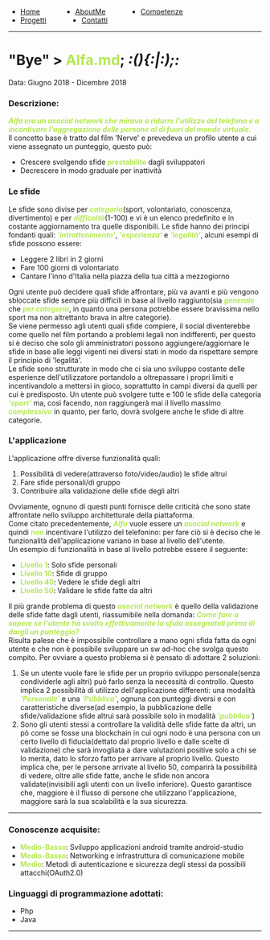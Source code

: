 <!-- css -->

<style>
.link-menu {
    float: left;
    margin-right: 5em;
}
ul{
overflow: hidden;
}
img{
    width: 200;
    height: 200;
}
strong{
  color: #b5e853
}
</style>

<ul>
  <li class="link-menu">
    <a href="/">Home</a>
  </li>
  <li class="link-menu">
    <a href="/aboutme">AboutMe</a>
  </li>
  <li class="link-menu">
    <a href="/competenze">Competenze</a>
  </li>
  <li class="link-menu">
    <a href="/progetti">Progetti</a>
  </li>
  <li class="link-menu">
    <a href="/contatti">Contatti</a>
  </li>
</ul>

---

# "Bye" > **Alfa.md**; _:(){:|:);:_
Data: Giugno 2018 - Dicembre 2018 <br>

### Descrizione:
**_Alfa era un asocial network che mirava a ridurre l'utilizzo del telefono e a incentivare l'aggregazione delle persone al di fuori del mondo virtuale._** <br>
Il concetto base è tratto dal film 'Nerve' e prevedeva un profilo utente a cui viene assegnato un punteggio, questo può:
- Crescere svolgendo sfide **prestabilite** dagli sviluppatori
- Decrescere in modo graduale per inattività

### Le sfide
Le sfide sono divise per **_categoria_**(sport, volontariato, conoscenza, divertimento) e per **_difficoltà_**(1-100) e vi è un elenco predefinito e in costante aggiornamento tra quelle disponibili. Le sfide hanno dei principi fondanti quali: **_'intrattenimento'_**, **_'esperienza'_** e **_'legalità'_**, alcuni esempi di sfide possono essere:
- Leggere 2 libri in 2 giorni
- Fare 100 giorni di volontariato
- Cantare l'inno d'Italia nella piazza della tua città a mezzogiorno

Ogni utente può decidere quali sfide affrontare, più va avanti e più vengono sbloccate sfide sempre più difficili in base al livello raggiunto(sia **_generale_** che **_per categoria_**, in quanto una persona potrebbe essere bravissima nello sport ma non altrettanto brava in altre categorie). <br>
Se viene permesso agli utenti quali sfide compiere, il social diventerebbe come quello nel film portando a problemi legali non indifferenti, per questo si è deciso che solo gli amministratori possono aggiungere/aggiornare le sfide in base alle leggi vigenti nei diversi stati in modo da rispettare sempre il principio di 'legalità'. <br>
Le sfide sono strutturate in modo che ci sia uno sviluppo costante delle esperienze dell'utilizzatore portandolo a oltrepassare i propri limiti e incentivandolo a mettersi in gioco, soprattutto in campi diversi da quelli per cui è predisposto. Un utente può svolgere tutte e 100 le sfide della categoria **_'sport'_** ma, così facendo, non raggiungerà mai il livello massimo **_complessivo_** in quanto, per farlo, dovrà svolgere anche le sfide di altre categorie. <br>

### L'applicazione
L'applicazione offre diverse funzionalità quali:
  1. Possibilità di vedere(attraverso foto/video/audio) le sfide altrui
  2. Fare sfide personali/di gruppo
  3. Contribuire alla validazione delle sfide degli altri

Ovviamente, ognuno di questi punti fornisce delle criticità che sono state affrontate nello sviluppo architetturale della piattaforma. <br>
Come citato precedentemente, **_Alfa_** vuole essere un **_asocial network_** e quindi **non** incentivare l'utilizzo del telefonino: per fare ciò si è deciso che le funzionalità dell'applicazione variano in base al livello dell'utente. <br>Un esempio di funzionalità in base al livello potrebbe essere il seguente:
- **Livello 1**: Solo sfide personali
- **Livello 10**: Sfide di gruppo
- **Livello 40**: Vedere le sfide degli altri
- **Livello 50**: Validare le sfide fatte da altri

Il più grande problema di questo **_asocial network_** è quello della validazione delle sfide fatte dagli utenti, riassumibile nella domanda: **_Come fare a sapere se l'utente ha svolto effettivamente la sfida assegnatoli prima di dargli un punteggio?_**<br>
Risulta palese che è impossibile controllare a mano ogni sfida fatta da ogni utente e che non è possibile sviluppare un sw ad-hoc che svolga questo compito. Per ovviare a questo problema si è pensato di adottare 2 soluzioni:
1. Se un utente vuole fare le sfide per un proprio sviluppo personale(senza condividerle agli altri) può farlo senza la necessità di controllo. Questo implica 2 possibilità di utilizzo dell'applicazione differenti: una modalità **_'Personale'_** e una **_'Pubblica'_**, ognuna con punteggi diversi e con caratteristiche diverse(ad esempio, la pubblicazione delle sfide/validazione sfide altrui sarà possibile solo in modalità **_'pubblica'_**)
2. Sono gli utenti stessi a controllare la validità delle sfide fatte da altri, un pò come se fosse una blockchain in cui ogni nodo è una persona con un certo livello di fiducia(dettato dal proprio livello e dalle scelte di validazione) che sarà invogliata a dare valutazioni positive solo a chi se lo merita, dato lo sforzo fatto per arrivare al proprio livello. Questo implica che, per le persone arrivate al livello 50, comparirà la possibilità di vedere, oltre alle sfide fatte, anche le sfide non ancora validate(invisibili agli utenti con un livello inferiore). Questo garantisce che, maggiore è il flusso di persone che utilizzano l'applicazione, maggiore sarà la sua scalabilità e la sua sicurezza.

---

### Conoscenze acquisite:
  - **Medio-Basso**: Sviluppo applicazioni android tramite android-studio
  - **Medio-Basso**: Networking e infrastruttura di comunicazione mobile
  - **Medio**: Metodi di autenticazione e sicurezza degli stessi da possibili attacchi(OAuth2.0)

### Linguaggi di programmazione adottati:
  - Php
  - Java

---
